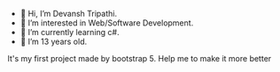 - 👋 Hi, I’m Devansh Tripathi.
- 👀 I’m interested in Web/Software Development.
- 🌱 I’m currently learning c#.
- 💞️ I’m 13 years old.

It's my first project made by bootstrap 5. Help me to make it more better
